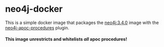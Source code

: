 # neo4j-docker

This is a simple docker image that packages the [neo4j:3.4.0](https://hub.docker.com/_/neo4j) image with the [neo4j-apoc-procedures](https://github.com/neo4j-contrib/neo4j-apoc-procedures) plugin.

#### This image unrestricts and whitelists __*all*__ apoc procedures!
